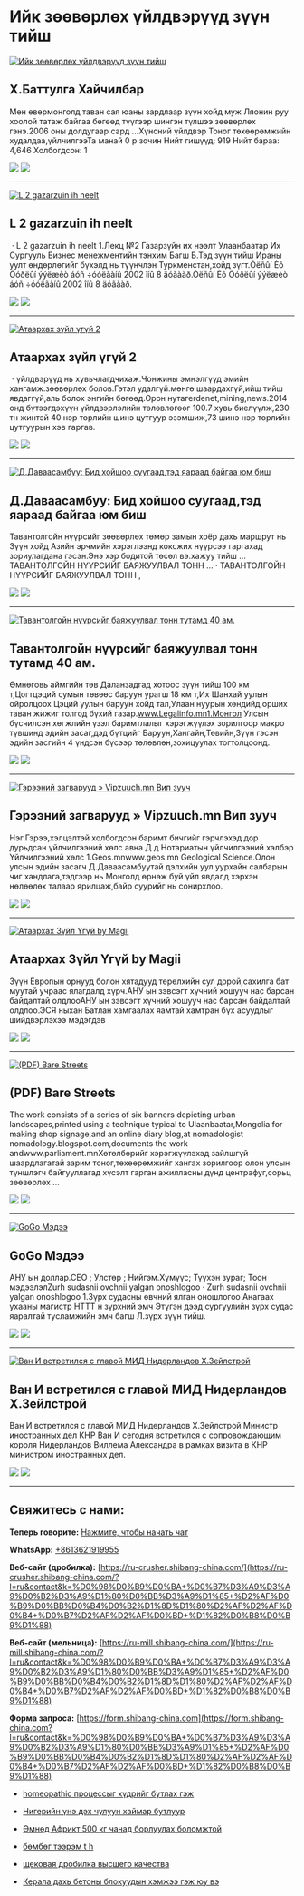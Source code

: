 # Ийк зөөвөрлөх үйлдвэрүүд зүүн тийш

<a href="https://swt.shibang-china.com/?l=ru&img&k=%D0%98%D0%B9%D0%BA+%D0%B7%D3%A9%D3%A9%D0%B2%D3%A9%D1%80%D0%BB%D3%A9%D1%85+%D2%AF%D0%B9%D0%BB%D0%B4%D0%B2%D1%8D%D1%80%D2%AF%D2%AF%D0%B4+%D0%B7%D2%AF%D2%AF%D0%BD+%D1%82%D0%B8%D0%B9%D1%88" target="_blank">![Ийк зөөвөрлөх үйлдвэрүүд зүүн тийш](http://static.shibang-china.com/all-800x300/879.jpg)</a>

## Х.Баттулга Хайчилбар
Мөн өвөрмонголд таван сая юаны зардлаар зүүн хойд муж Ляонин руу хоолой татаж байгаа бөгөөд түүгээр шингэн түлшээ зөөвөрлөх гэнэ.2006 оны долдугаар сард …Хүнсний үйлдвэр Тоног төхөөрөмжийн худалдаа,үйлчилгээТа манай 0 р зочин Нийт гишүүд: 919 Нийт бараа: 4,646 Холбогдсон: 1


<a href="https://whatsapp.shibangsoft.com/WhatsApp.php" target="_blank" title="WhatsApp">![](http://static.shibang-china.com/icon/whatsapp.png)</a> <a href="https://swt.shibang-china.com/?l=ru&icon&k=%D0%98%D0%B9%D0%BA+%D0%B7%D3%A9%D3%A9%D0%B2%D3%A9%D1%80%D0%BB%D3%A9%D1%85+%D2%AF%D0%B9%D0%BB%D0%B4%D0%B2%D1%8D%D1%80%D2%AF%D2%AF%D0%B4+%D0%B7%D2%AF%D2%AF%D0%BD+%D1%82%D0%B8%D0%B9%D1%88" target="_blank">![](http://static.shibang-china.com/icon/chat-ru.png)</a>

---

<a href="https://swt.shibang-china.com/?l=ru&img&k=%D0%98%D0%B9%D0%BA+%D0%B7%D3%A9%D3%A9%D0%B2%D3%A9%D1%80%D0%BB%D3%A9%D1%85+%D2%AF%D0%B9%D0%BB%D0%B4%D0%B2%D1%8D%D1%80%D2%AF%D2%AF%D0%B4+%D0%B7%D2%AF%D2%AF%D0%BD+%D1%82%D0%B8%D0%B9%D1%88" target="_blank">![L 2 gazarzuin ih neelt](http://static.shibang-china.com/all-800x300/1114.jpg)</a>

## L 2 gazarzuin ih neelt
&nbsp;&#0183;&#32;L 2 gazarzuin ih neelt 1.Лекц №2 Газарзүйн их нээлт Улаанбаатар Их Сургууль Бизнес менежментийн тэнхим Багш Б.Тэд зүүн тийш Ираны уулт өндөрлөгийг бүхэлд нь түүнчлэн Туркменстан,хойд зүгт.&#211;&#235;&#241;&#251;&#237; &#200;&#245; &#213;&#243;&#240;&#235;&#251;&#237; &#253;&#253;&#235;&#230;&#232;&#242; &#225;&#243;&#241; &#247;&#243;&#243;&#235;&#227;&#224;&#237;&#251; 2002 &#238;&#237;&#251; 8 &#228;&#243;&#227;&#224;&#224;&#240;.&#211;&#235;&#241;&#251;&#237; &#200;&#245; &#213;&#243;&#240;&#235;&#251;&#237; &#253;&#253;&#235;&#230;&#232;&#242; &#225;&#243;&#241; &#247;&#243;&#243;&#235;&#227;&#224;&#237;&#251; 2002 &#238;&#237;&#251; 8 &#228;&#243;&#227;&#224;&#224;&#240;.


<a href="https://whatsapp.shibangsoft.com/WhatsApp.php" target="_blank" title="WhatsApp">![](http://static.shibang-china.com/icon/whatsapp.png)</a> <a href="https://swt.shibang-china.com/?l=ru&icon&k=%D0%98%D0%B9%D0%BA+%D0%B7%D3%A9%D3%A9%D0%B2%D3%A9%D1%80%D0%BB%D3%A9%D1%85+%D2%AF%D0%B9%D0%BB%D0%B4%D0%B2%D1%8D%D1%80%D2%AF%D2%AF%D0%B4+%D0%B7%D2%AF%D2%AF%D0%BD+%D1%82%D0%B8%D0%B9%D1%88" target="_blank">![](http://static.shibang-china.com/icon/chat-ru.png)</a>

---

<a href="https://swt.shibang-china.com/?l=ru&img&k=%D0%98%D0%B9%D0%BA+%D0%B7%D3%A9%D3%A9%D0%B2%D3%A9%D1%80%D0%BB%D3%A9%D1%85+%D2%AF%D0%B9%D0%BB%D0%B4%D0%B2%D1%8D%D1%80%D2%AF%D2%AF%D0%B4+%D0%B7%D2%AF%D2%AF%D0%BD+%D1%82%D0%B8%D0%B9%D1%88" target="_blank">![Атаархах зүйл үгүй 2](http://static.shibang-china.com/all-800x300/525.jpg)</a>

## Атаархах зүйл үгүй 2
&nbsp;&#0183;&#32;үйлдвэрүүд нь хувьчлагдчихаж.Чонжины эмнэлгүүд эмийн хангамж.зөөвөрлөх болов.Гэтэл удалгүй.мөнгө шаардахгүй,ийш тийш явдаггүй,аль болох энгийн бөгөөд.Орон нутагerdenet,mining,news.2014 онд бүтээгдэхүүн үйлдвэрлэлийн төлөвлөгөөг 100.7 хувь биелүүлж,230 тн жинтэй 40 нэр төрлийн шинэ цутгуур эзэмшиж,73 шинэ нэр төрлийн цутгуурын хэв гаргав.


<a href="https://whatsapp.shibangsoft.com/WhatsApp.php" target="_blank" title="WhatsApp">![](http://static.shibang-china.com/icon/whatsapp.png)</a> <a href="https://swt.shibang-china.com/?l=ru&icon&k=%D0%98%D0%B9%D0%BA+%D0%B7%D3%A9%D3%A9%D0%B2%D3%A9%D1%80%D0%BB%D3%A9%D1%85+%D2%AF%D0%B9%D0%BB%D0%B4%D0%B2%D1%8D%D1%80%D2%AF%D2%AF%D0%B4+%D0%B7%D2%AF%D2%AF%D0%BD+%D1%82%D0%B8%D0%B9%D1%88" target="_blank">![](http://static.shibang-china.com/icon/chat-ru.png)</a>

---

<a href="https://swt.shibang-china.com/?l=ru&img&k=%D0%98%D0%B9%D0%BA+%D0%B7%D3%A9%D3%A9%D0%B2%D3%A9%D1%80%D0%BB%D3%A9%D1%85+%D2%AF%D0%B9%D0%BB%D0%B4%D0%B2%D1%8D%D1%80%D2%AF%D2%AF%D0%B4+%D0%B7%D2%AF%D2%AF%D0%BD+%D1%82%D0%B8%D0%B9%D1%88" target="_blank">![Д.Даваасамбуу: Бид хойшоо суугаад,тэд яараад байгаа юм биш](http://static.shibang-china.com/all-800x300/707.jpg)</a>

## Д.Даваасамбуу: Бид хойшоо суугаад,тэд яараад байгаа юм биш
Тавантолгойн нүүрсийг зөөвөрлөх төмөр замын хоёр дахь маршрут нь Зүүн хойд Азийн эрчмийн хэрэглээнд коксжих нүүрсээ гаргахад зориулагдана гэсэн.Энэ хэр бодитой төсөл вэ.хажуу тийш …ТАВАНТОЛГОЙН НҮҮРСИЙГ БАЯЖУУЛВАЛ ТОНН …&nbsp;&#0183;&#32;ТАВАНТОЛГОЙН НҮҮРСИЙГ БАЯЖУУЛВАЛ ТОНН ,


<a href="https://whatsapp.shibangsoft.com/WhatsApp.php" target="_blank" title="WhatsApp">![](http://static.shibang-china.com/icon/whatsapp.png)</a> <a href="https://swt.shibang-china.com/?l=ru&icon&k=%D0%98%D0%B9%D0%BA+%D0%B7%D3%A9%D3%A9%D0%B2%D3%A9%D1%80%D0%BB%D3%A9%D1%85+%D2%AF%D0%B9%D0%BB%D0%B4%D0%B2%D1%8D%D1%80%D2%AF%D2%AF%D0%B4+%D0%B7%D2%AF%D2%AF%D0%BD+%D1%82%D0%B8%D0%B9%D1%88" target="_blank">![](http://static.shibang-china.com/icon/chat-ru.png)</a>

---

<a href="https://swt.shibang-china.com/?l=ru&img&k=%D0%98%D0%B9%D0%BA+%D0%B7%D3%A9%D3%A9%D0%B2%D3%A9%D1%80%D0%BB%D3%A9%D1%85+%D2%AF%D0%B9%D0%BB%D0%B4%D0%B2%D1%8D%D1%80%D2%AF%D2%AF%D0%B4+%D0%B7%D2%AF%D2%AF%D0%BD+%D1%82%D0%B8%D0%B9%D1%88" target="_blank">![Тавантолгойн нүүрсийг баяжуулвал тонн тутамд 40 ам.](http://static.shibang-china.com/all-800x300/47.jpg)</a>

## Тавантолгойн нүүрсийг баяжуулвал тонн тутамд 40 ам.
Өмнөговь аймгийн төв Даланзадгад хотоос зүүн тийш 100 км т,Цогтцэций сумын төвөөс баруун урагш 18 км т,Их Шанхай уулын ойролцоох Цэций уулын баруун хойд тал,Улаан нуурын хөндийд орших таван жижиг толгод бүхий газар.www.Legalinfo.mn1.Монгол Улсын бүсчилсэн хөгжлийн үзэл баримтлалыг хэрэгжүүлэх зорилгоор макро түвшинд эдийн засаг,дэд бүтцийг Баруун,Хангайн,Төвийн,Зүүн гэсэн эдийн засгийн 4 үндсэн бүсээр төлөвлөн,зохицуулах тогтолцоонд.


<a href="https://whatsapp.shibangsoft.com/WhatsApp.php" target="_blank" title="WhatsApp">![](http://static.shibang-china.com/icon/whatsapp.png)</a> <a href="https://swt.shibang-china.com/?l=ru&icon&k=%D0%98%D0%B9%D0%BA+%D0%B7%D3%A9%D3%A9%D0%B2%D3%A9%D1%80%D0%BB%D3%A9%D1%85+%D2%AF%D0%B9%D0%BB%D0%B4%D0%B2%D1%8D%D1%80%D2%AF%D2%AF%D0%B4+%D0%B7%D2%AF%D2%AF%D0%BD+%D1%82%D0%B8%D0%B9%D1%88" target="_blank">![](http://static.shibang-china.com/icon/chat-ru.png)</a>

---

<a href="https://swt.shibang-china.com/?l=ru&img&k=%D0%98%D0%B9%D0%BA+%D0%B7%D3%A9%D3%A9%D0%B2%D3%A9%D1%80%D0%BB%D3%A9%D1%85+%D2%AF%D0%B9%D0%BB%D0%B4%D0%B2%D1%8D%D1%80%D2%AF%D2%AF%D0%B4+%D0%B7%D2%AF%D2%AF%D0%BD+%D1%82%D0%B8%D0%B9%D1%88" target="_blank">![Гэрээний загварууд &#187; Vipzuuch.mn Вип зууч](http://static.shibang-china.com/all-800x300/1463.jpg)</a>

## Гэрээний загварууд &#187; Vipzuuch.mn Вип зууч
Нэг.Гэрээ,хэлцэлтэй холбогдсон баримт бичгийг гэрчлэхэд дор дурьдсан үйлчилгээний хөлс авна Д д Нотариатын үйлчилгээний хэлбэр Үйлчилгээний хөлс 1.Geos.mnwww.geos.mn Geological Science.Олон улсын эдийн засагч Д.Даваасамбуутай дэлхийн уул уурхайн салбарын чиг хандлага,тэдгээр нь Монголд өрнөж буй үйл явдалд хэрхэн нөлөөлөх талаар ярилцаж,байр суурийг нь сонирхлоо.


<a href="https://whatsapp.shibangsoft.com/WhatsApp.php" target="_blank" title="WhatsApp">![](http://static.shibang-china.com/icon/whatsapp.png)</a> <a href="https://swt.shibang-china.com/?l=ru&icon&k=%D0%98%D0%B9%D0%BA+%D0%B7%D3%A9%D3%A9%D0%B2%D3%A9%D1%80%D0%BB%D3%A9%D1%85+%D2%AF%D0%B9%D0%BB%D0%B4%D0%B2%D1%8D%D1%80%D2%AF%D2%AF%D0%B4+%D0%B7%D2%AF%D2%AF%D0%BD+%D1%82%D0%B8%D0%B9%D1%88" target="_blank">![](http://static.shibang-china.com/icon/chat-ru.png)</a>

---

<a href="https://swt.shibang-china.com/?l=ru&img&k=%D0%98%D0%B9%D0%BA+%D0%B7%D3%A9%D3%A9%D0%B2%D3%A9%D1%80%D0%BB%D3%A9%D1%85+%D2%AF%D0%B9%D0%BB%D0%B4%D0%B2%D1%8D%D1%80%D2%AF%D2%AF%D0%B4+%D0%B7%D2%AF%D2%AF%D0%BD+%D1%82%D0%B8%D0%B9%D1%88" target="_blank">![Атаархах Зүйл Үгүй by Magii](http://static.shibang-china.com/all-800x300/145.jpg)</a>

## Атаархах Зүйл Үгүй by Magii
Зүүн Европын орнууд болон хятадууд төрөлхийн сул дорой,сахилга бат муутай учраас ялагдалд хүрч.АНУ ын зэвсэгт хүчний хошууч нас барсан байдалтай олдлооАНУ ын зэвсэгт хүчний хошууч нас барсан байдалтай олдлоо.ЭСЯ ныхан Батлан хамгаалах яамтай хамтран бүх асуудлыг шийдвэрлэхээ мэдэгдэв


<a href="https://whatsapp.shibangsoft.com/WhatsApp.php" target="_blank" title="WhatsApp">![](http://static.shibang-china.com/icon/whatsapp.png)</a> <a href="https://swt.shibang-china.com/?l=ru&icon&k=%D0%98%D0%B9%D0%BA+%D0%B7%D3%A9%D3%A9%D0%B2%D3%A9%D1%80%D0%BB%D3%A9%D1%85+%D2%AF%D0%B9%D0%BB%D0%B4%D0%B2%D1%8D%D1%80%D2%AF%D2%AF%D0%B4+%D0%B7%D2%AF%D2%AF%D0%BD+%D1%82%D0%B8%D0%B9%D1%88" target="_blank">![](http://static.shibang-china.com/icon/chat-ru.png)</a>

---

<a href="https://swt.shibang-china.com/?l=ru&img&k=%D0%98%D0%B9%D0%BA+%D0%B7%D3%A9%D3%A9%D0%B2%D3%A9%D1%80%D0%BB%D3%A9%D1%85+%D2%AF%D0%B9%D0%BB%D0%B4%D0%B2%D1%8D%D1%80%D2%AF%D2%AF%D0%B4+%D0%B7%D2%AF%D2%AF%D0%BD+%D1%82%D0%B8%D0%B9%D1%88" target="_blank">![(PDF) Bare Streets](http://static.shibang-china.com/all-800x300/260.jpg)</a>

## (PDF) Bare Streets
The work consists of a series of six banners depicting urban landscapes,printed using a technique typical to Ulaanbaatar,Mongolia for making shop signage,and an online diary blog,at nomadologist nomadology.blogspot.com,documents the work andwww.parliament.mnХөтөлбөрийг хэрэгжүүлэхэд зайлшгүй шаардлагатай зарим тоног,төхөөрөмжийг хангах зорилгоор олон улсын түншлэгч байгууллагад хүсэлт гарган ажилласны дүнд центрафуг,сорьц зөөвөрлөх …


<a href="https://whatsapp.shibangsoft.com/WhatsApp.php" target="_blank" title="WhatsApp">![](http://static.shibang-china.com/icon/whatsapp.png)</a> <a href="https://swt.shibang-china.com/?l=ru&icon&k=%D0%98%D0%B9%D0%BA+%D0%B7%D3%A9%D3%A9%D0%B2%D3%A9%D1%80%D0%BB%D3%A9%D1%85+%D2%AF%D0%B9%D0%BB%D0%B4%D0%B2%D1%8D%D1%80%D2%AF%D2%AF%D0%B4+%D0%B7%D2%AF%D2%AF%D0%BD+%D1%82%D0%B8%D0%B9%D1%88" target="_blank">![](http://static.shibang-china.com/icon/chat-ru.png)</a>

---

<a href="https://swt.shibang-china.com/?l=ru&img&k=%D0%98%D0%B9%D0%BA+%D0%B7%D3%A9%D3%A9%D0%B2%D3%A9%D1%80%D0%BB%D3%A9%D1%85+%D2%AF%D0%B9%D0%BB%D0%B4%D0%B2%D1%8D%D1%80%D2%AF%D2%AF%D0%B4+%D0%B7%D2%AF%D2%AF%D0%BD+%D1%82%D0%B8%D0%B9%D1%88" target="_blank">![GoGo Мэдээ](http://static.shibang-china.com/all-800x300/308.jpg)</a>

## GoGo Мэдээ
АНУ ын доллар.СЕО ; Улстөр ; Нийгэм.Хүмүүс; Түүхэн зураг; Тоон мэдээлэлZurh sudasnii ovchnii yalgan onoshlogoo&nbsp;&#0183;&#32;Zurh sudasnii ovchnii yalgan onoshlogoo 1.Зүрх судасны өвчний ялган оношлогоо Анагаах ухааны магистр НТТТ н зүрхний эмч Этүгэн дээд сургуулийн зүрх судас яаралтай тусламжийн эмч багш Л.зүрх зүүн тийш.


<a href="https://whatsapp.shibangsoft.com/WhatsApp.php" target="_blank" title="WhatsApp">![](http://static.shibang-china.com/icon/whatsapp.png)</a> <a href="https://swt.shibang-china.com/?l=ru&icon&k=%D0%98%D0%B9%D0%BA+%D0%B7%D3%A9%D3%A9%D0%B2%D3%A9%D1%80%D0%BB%D3%A9%D1%85+%D2%AF%D0%B9%D0%BB%D0%B4%D0%B2%D1%8D%D1%80%D2%AF%D2%AF%D0%B4+%D0%B7%D2%AF%D2%AF%D0%BD+%D1%82%D0%B8%D0%B9%D1%88" target="_blank">![](http://static.shibang-china.com/icon/chat-ru.png)</a>

---

<a href="https://swt.shibang-china.com/?l=ru&img&k=%D0%98%D0%B9%D0%BA+%D0%B7%D3%A9%D3%A9%D0%B2%D3%A9%D1%80%D0%BB%D3%A9%D1%85+%D2%AF%D0%B9%D0%BB%D0%B4%D0%B2%D1%8D%D1%80%D2%AF%D2%AF%D0%B4+%D0%B7%D2%AF%D2%AF%D0%BD+%D1%82%D0%B8%D0%B9%D1%88" target="_blank">![Ван И встретился с главой МИД Нидерландов Х.Зейлстрой](http://static.shibang-china.com/all-800x300/652.jpg)</a>

## Ван И встретился с главой МИД Нидерландов Х.Зейлстрой
Ван И встретился с главой МИД Нидерландов Х.Зейлстрой Министр иностранных дел КНР Ван И сегодня встретился с сопровождающим короля Нидерландов Виллема Александра в рамках визита в КНР министром иностранных дел.

<a href="https://whatsapp.shibangsoft.com/WhatsApp.php" target="_blank" title="WhatsApp">![](http://static.shibang-china.com/icon/whatsapp.png)</a> <a href="https://swt.shibang-china.com/?l=ru&icon&k=%D0%98%D0%B9%D0%BA+%D0%B7%D3%A9%D3%A9%D0%B2%D3%A9%D1%80%D0%BB%D3%A9%D1%85+%D2%AF%D0%B9%D0%BB%D0%B4%D0%B2%D1%8D%D1%80%D2%AF%D2%AF%D0%B4+%D0%B7%D2%AF%D2%AF%D0%BD+%D1%82%D0%B8%D0%B9%D1%88" target="_blank">![](http://static.shibang-china.com/icon/chat-ru.png)</a>

---
## Свяжитесь с нами:

**Теперь говорите:** [Нажмите, чтобы начать чат](https://swt.shibang-china.com?l=ru&contact&k=%D0%98%D0%B9%D0%BA+%D0%B7%D3%A9%D3%A9%D0%B2%D3%A9%D1%80%D0%BB%D3%A9%D1%85+%D2%AF%D0%B9%D0%BB%D0%B4%D0%B2%D1%8D%D1%80%D2%AF%D2%AF%D0%B4+%D0%B7%D2%AF%D2%AF%D0%BD+%D1%82%D0%B8%D0%B9%D1%88)

**WhatsApp:**  [+8613621919955](https://whatsapp.shibangsoft.com/WhatsApp.php)

**Веб-сайт (дробилка):** [https://ru-crusher.shibang-china.com/](https://ru-crusher.shibang-china.com/?l=ru&contact&k=%D0%98%D0%B9%D0%BA+%D0%B7%D3%A9%D3%A9%D0%B2%D3%A9%D1%80%D0%BB%D3%A9%D1%85+%D2%AF%D0%B9%D0%BB%D0%B4%D0%B2%D1%8D%D1%80%D2%AF%D2%AF%D0%B4+%D0%B7%D2%AF%D2%AF%D0%BD+%D1%82%D0%B8%D0%B9%D1%88)

**Веб-сайт (мельница):** [https://ru-mill.shibang-china.com/](https://ru-mill.shibang-china.com/?l=ru&contact&k=%D0%98%D0%B9%D0%BA+%D0%B7%D3%A9%D3%A9%D0%B2%D3%A9%D1%80%D0%BB%D3%A9%D1%85+%D2%AF%D0%B9%D0%BB%D0%B4%D0%B2%D1%8D%D1%80%D2%AF%D2%AF%D0%B4+%D0%B7%D2%AF%D2%AF%D0%BD+%D1%82%D0%B8%D0%B9%D1%88)

**Форма запроса:** [https://form.shibang-china.com](https://form.shibang-china.com?l=ru&contact&k=%D0%98%D0%B9%D0%BA+%D0%B7%D3%A9%D3%A9%D0%B2%D3%A9%D1%80%D0%BB%D3%A9%D1%85+%D2%AF%D0%B9%D0%BB%D0%B4%D0%B2%D1%8D%D1%80%D2%AF%D2%AF%D0%B4+%D0%B7%D2%AF%D2%AF%D0%BD+%D1%82%D0%B8%D0%B9%D1%88)

* [homeopathic процессыг хүдрийг бутлах гэж](../126/homeopathic%20%D0%BF%D1%80%D0%BE%D1%86%D0%B5%D1%81%D1%81%D1%8B%D0%B3%20%D1%85%D2%AF%D0%B4%D1%80%D0%B8%D0%B9%D0%B3%20%D0%B1%D1%83%D1%82%D0%BB%D0%B0%D1%85%20%D0%B3%D1%8D%D0%B6.md)

* [Нигерийн үнэ дэх чулуун хаймар бутлуур](../130/%D0%9D%D0%B8%D0%B3%D0%B5%D1%80%D0%B8%D0%B9%D0%BD%20%D2%AF%D0%BD%D1%8D%20%D0%B4%D1%8D%D1%85%20%D1%87%D1%83%D0%BB%D1%83%D1%83%D0%BD%20%D1%85%D0%B0%D0%B9%D0%BC%D0%B0%D1%80%20%D0%B1%D1%83%D1%82%D0%BB%D1%83%D1%83%D1%80.md)

* [Өмнөд Африкт 500 кг чанад борлуулах боломжтой](../129/%D3%A8%D0%BC%D0%BD%D3%A9%D0%B4%20%D0%90%D1%84%D1%80%D0%B8%D0%BA%D1%82%20500%20%D0%BA%D0%B3%20%D1%87%D0%B0%D0%BD%D0%B0%D0%B4%20%D0%B1%D0%BE%D1%80%D0%BB%D1%83%D1%83%D0%BB%D0%B0%D1%85%20%D0%B1%D0%BE%D0%BB%D0%BE%D0%BC%D0%B6%D1%82%D0%BE%D0%B9.md)

* [бөмбөг тээрэм t h](../127/%D0%B1%D3%A9%D0%BC%D0%B1%D3%A9%D0%B3%20%D1%82%D1%8D%D1%8D%D1%80%D1%8D%D0%BC%20t%20h.md)

* [щековая дробилка высшего качества](../130/%D1%89%D0%B5%D0%BA%D0%BE%D0%B2%D0%B0%D1%8F%20%D0%B4%D1%80%D0%BE%D0%B1%D0%B8%D0%BB%D0%BA%D0%B0%20%D0%B2%D1%8B%D1%81%D1%88%D0%B5%D0%B3%D0%BE%20%D0%BA%D0%B0%D1%87%D0%B5%D1%81%D1%82%D0%B2%D0%B0.md)

* [Керала дахь бетоны блокуудын хэмжээ гэж юу вэ](../127/%D0%9A%D0%B5%D1%80%D0%B0%D0%BB%D0%B0%20%D0%B4%D0%B0%D1%85%D1%8C%20%D0%B1%D0%B5%D1%82%D0%BE%D0%BD%D1%8B%20%D0%B1%D0%BB%D0%BE%D0%BA%D1%83%D1%83%D0%B4%D1%8B%D0%BD%20%D1%85%D1%8D%D0%BC%D0%B6%D1%8D%D1%8D%20%D0%B3%D1%8D%D0%B6%20%D1%8E%D1%83%20%D0%B2%D1%8D.md)